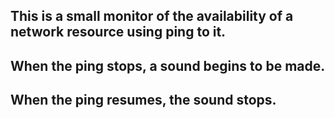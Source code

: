 ## This is a small monitor of the availability of a network resource using ping to it.  
## When the ping stops, a sound begins to be made.  
## When the ping resumes, the sound stops.  
